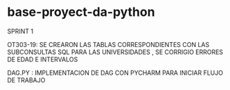 # base-proyect-da-python
SPRINT 1

OT303-19:
SE CREARON LAS TABLAS CORRESPONDIENTES CON LAS SUBCONSULTAS SQL PARA LAS UNIVERSIDADES , SE CORRIGIO ERRORES DE EDAD E INTERVALOS

DAG.PY :
IMPLEMENTACION DE DAG CON PYCHARM PARA INICIAR FLUJO DE TRABAJO
